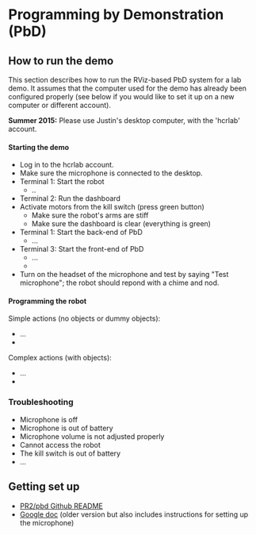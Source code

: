 # Programming by Demonstration (PbD)

## How to run the demo

This section describes how to run the RViz-based PbD system for a lab demo. It assumes that the computer used for the demo has already been configured properly (see below if you would like to set it up on a new computer or different account).

**Summer 2015:** Please use Justin's desktop computer, with the 'hcrlab' account.

#### Starting the demo

* Log in to the hcrlab account.
* Make sure the microphone is connected to the desktop.
* Terminal 1: Start the robot
   * .. 
* Terminal 2: Run the dashboard
* Activate motors from the kill switch (press green button)
   * Make sure the robot's arms are stiff
   * Make sure the dashboard is clear (everything is green)
* Terminal 1: Start the back-end of PbD
   * ...
* Terminal 3: Start the front-end of PbD
   * ...
   * 
* Turn on the headset of the microphone and test by saying "Test microphone"; the robot should repond with a chime and nod.

#### Programming the robot

Simple actions (no objects or dummy objects):
* ...
* 

Complex actions (with objects):
* ...
* 


### Troubleshooting

* Microphone is off
* Microphone is out of battery
* Microphone volume is not adjusted properly
* Cannot access the robot
* The kill switch is out of battery
* ...


## Getting set up
- [PR2/pbd Github README](https://github.com/PR2/pr2_pbd#pr2-programming-by-demonstration)
- [Google doc](https://docs.google.com/document/d/1N7hqa6YVgZ_CNCbshKKQrnkInWHVPQBgjMxb6hwm3mI/edit?usp=sharing) (older version but also includes instructions for setting up the microphone)
